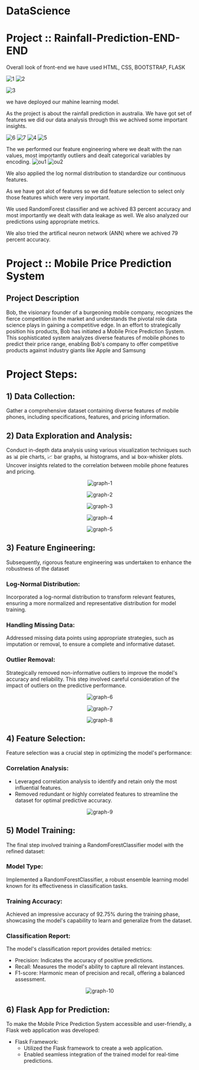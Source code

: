 # DataScience
# Project :: Rainfall-Prediction-END-END

Overall look of front-end
we have used HTML, CSS, BOOTSTRAP, FLASK

![1](https://user-images.githubusercontent.com/77119829/136656390-c5717bbc-0472-4b94-98ce-1cff353e9424.PNG)
![2](https://user-images.githubusercontent.com/77119829/136656397-b4b7d58c-9339-4474-a3c5-48857825afd9.PNG)

![3](https://user-images.githubusercontent.com/77119829/136656323-e71577be-c354-4fad-ad93-93760b7a53e0.PNG)

we have deployed our mahine learning model.

As the project is about the rainfall prediction in australia. We have got set of features we did our data analysis through this we achived some important insights.

![6](https://user-images.githubusercontent.com/77119829/136656940-c3b16e86-85dc-4812-a280-933b8719516e.PNG)
![7](https://user-images.githubusercontent.com/77119829/136656941-18ac6f1d-4c34-4ed1-9d85-000905a23d5f.PNG)
![4](https://user-images.githubusercontent.com/77119829/136656942-f285cd43-9e9f-455a-869a-29338e521c37.PNG)
![5](https://user-images.githubusercontent.com/77119829/136656944-3c9178de-c238-4570-8997-fa3ac3647700.PNG)


The we performed our feature engineering where we dealt with the nan values, most importantly outliers and dealt categorical variables by encoding. 
![ou1](https://user-images.githubusercontent.com/77119829/136656948-730cd6d9-4252-4f91-80bb-1f9ea298c1d2.PNG)
![ou2](https://user-images.githubusercontent.com/77119829/136656950-6f4746ed-7a06-47c9-bb30-96118a68650b.PNG)


We also applied the log normal distribution to standardize our continuous features.

As we have got alot of features so we did feature selection to select only those features which were very important.

We used RandomForest classifier and we achived 83 percent accuracy and most importantly we dealt with data leakage as well.
We also analyzed our predictions using appropriate metrics.

We also tried the artifical neuron network (ANN) where we achived 79 percent accuracy.

# Project :: Mobile Price Prediction System
## Project Description
Bob, the visionary founder of a burgeoning mobile company, recognizes the fierce competition in the market and understands the pivotal role data science plays in gaining a competitive edge. In an effort to strategically position his products, Bob has initiated a Mobile Price Prediction System. This sophisticated system analyzes diverse features of mobile phones to predict their price range, enabling Bob's company to offer competitive products against industry giants like Apple and Samsung
# Project Steps:
## 1) Data Collection:
Gather a comprehensive dataset containing diverse features of mobile phones, including specifications, features, and pricing information.

## 2) Data Exploration and Analysis:
Conduct in-depth data analysis using various visualization techniques such as 📊 pie charts, 📈 bar graphs, 📊 histograms, and 📊 box-whisker plots.
Uncover insights related to the correlation between mobile phone features and pricing.

<p align="center">
  <img src="Mobile Price Prediction Images/graph-1.png" alt="graph-1">
</p>
<p align="center">
  <img src="Mobile Price Prediction Images/graph-2.png" alt="graph-2">
</p>
<p align="center">
  <img src="Mobile Price Prediction Images/graph-3.png" alt="graph-3">
</p>
<p align="center">
  <img src="Mobile Price Prediction Images/graph-4.png" alt="graph-4">
</p>
<p align="center">
  <img src="Mobile Price Prediction Images/graph-5.png" alt="graph-5">
</p>


## 3) Feature Engineering:
Subsequently, rigorous feature engineering was undertaken to enhance the robustness of the dataset
### Log-Normal Distribution:
Incorporated a log-normal distribution to transform relevant features, ensuring a more normalized and representative distribution for model training.
### Handling Missing Data:
Addressed missing data points using appropriate strategies, such as imputation or removal, to ensure a complete and informative dataset.
### Outlier Removal:
Strategically removed non-informative outliers to improve the model's accuracy and reliability. This step involved careful consideration of the impact of outliers on the predictive performance.

<p align="center">
  <img src="Mobile Price Prediction Images/graph-6.png" alt="graph-6">
</p>
<p align="center">
  <img src="Mobile Price Prediction Images/graph-7.png" alt="graph-7">
</p>
<p align="center">
  <img src="Mobile Price Prediction Images/graph-8.png" alt="graph-8">
</p>

## 4) Feature Selection:
Feature selection was a crucial step in optimizing the model's performance:
### Correlation Analysis:
- Leveraged correlation analysis to identify and retain only the most influential features.
- Removed redundant or highly correlated features to streamline the dataset for optimal predictive accuracy.
<p align="center">
  <img src="Mobile Price Prediction Images/graph-9.png" alt="graph-9">
</p>
  

## 5) Model Training:
The final step involved training a RandomForestClassifier model with the refined dataset:
### Model Type:
Implemented a RandomForestClassifier, a robust ensemble learning model known for its effectiveness in classification tasks.
### Training Accuracy:
Achieved an impressive accuracy of 92.75% during the training phase, showcasing the model's capability to learn and generalize from the dataset.
### Classification Report:
The model's classification report provides detailed metrics:
- Precision: Indicates the accuracy of positive predictions.
- Recall: Measures the model's ability to capture all relevant instances.
- F1-score: Harmonic mean of precision and recall, offering a balanced assessment.

<p align="center">
  <img src="Mobile Price Prediction Images/graph-10.png" alt="graph-10">
</p> 

## 6) Flask App for Prediction:
To make the Mobile Price Prediction System accessible and user-friendly, a Flask web application was developed:
- Flask Framework:
  - Utilized the Flask framework to create a web application.
  - Enabled seamless integration of the trained model for real-time predictions.
 

